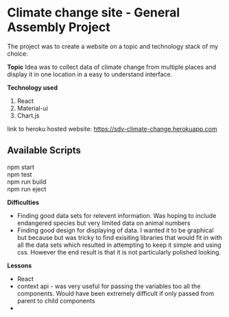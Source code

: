 # Climate change site - General Assembly Project

The project was to create a website on a topic and technology stack of my choice: 

**Topic** 
Idea was to collect data of climate change from multiple places and display it in one location in a easy to understand interface. 

**Technology used**
1. React
2. Material-ui
3. Chart.js 

link to heroku hosted website: https://sdv-climate-change.herokuapp.com

## Available Scripts
npm start  <br/>
npm test <br/>
npm run build <br/>
npm run eject <br/>

**Difficulties**
- Finding good data sets for relevent information. Was hoping to include endangered species but very limited data on animal numbers
- Finding good design for displaying of data. I wanted it to be graphical but because but was tricky to find exisiting libraries that would fit in with all the data sets which resulted in attempting to keep it simple and using css. However the end result is that it is not particularly polished looking. 

**Lessons**
- React
- context api - was very useful for passing the variables too all the components. Would have been extremely difficult if only passed from parent to child components
- 
